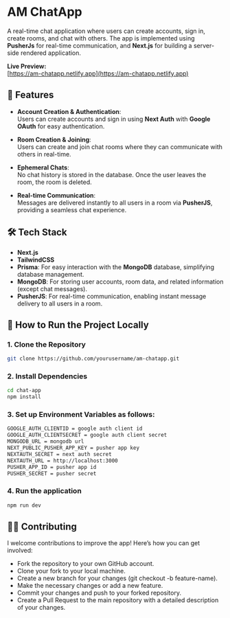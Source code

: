 # AM ChatApp

A real-time chat application where users can create accounts, sign in, create rooms, and chat with others. The app is implemented using **PusherJs** for real-time communication, and **Next.js** for building a server-side rendered application.

**Live Preview:**  
[https://am-chatapp.netlify.app](https://am-chatapp.netlify.app)


## 🚀 Features

- **Account Creation & Authentication**:  
  Users can create accounts and sign in using **Next Auth** with **Google OAuth** for easy authentication.

- **Room Creation & Joining**:  
  Users can create and join chat rooms where they can communicate with others in real-time.

- **Ephemeral Chats**:  
  No chat history is stored in the database. Once the user leaves the room, the room is deleted.

- **Real-time Communication**:  
  Messages are delivered instantly to all users in a room via **PusherJS**, providing a seamless chat experience.


## 🛠️ Tech Stack

- **Next.js**
- **TailwindCSS**
- **Prisma**: For easy interaction with the **MongoDB** database, simplifying database management.
- **MongoDB**: For storing user accounts, room data, and related information (except chat messages).
- **PusherJS**: For real-time communication, enabling instant message delivery to all users in a room.


## 📝 How to Run the Project Locally

### 1. Clone the Repository
```bash
git clone https://github.com/yourusername/am-chatapp.git
```

### 2. Install Dependencies
```bash
cd chat-app
npm install
```

### 3. Set up Environment Variables as follows:
```bash
GOOGLE_AUTH_CLIENTID = google auth client id
GOOGLE_AUTH_CLIENTSECRET = google auth client secret
MONGODB_URL = mongodb url
NEXT_PUBLIC_PUSHER_APP_KEY = pusher app key
NEXTAUTH_SECRET = next auth secret
NEXTAUTH_URL = http://localhost:3000 
PUSHER_APP_ID = pusher app id
PUSHER_SECRET = pusher secret
```

### 4. Run the application
```bash
npm run dev
```

## 👨‍💻 Contributing

I welcome contributions to improve the app! Here’s how you can get involved:

- Fork the repository to your own GitHub account.
- Clone your fork to your local machine.
- Create a new branch for your changes (git checkout -b feature-name).
- Make the necessary changes or add a new feature.
- Commit your changes and push to your forked repository.
- Create a Pull Request to the main repository with a detailed description of your changes.
